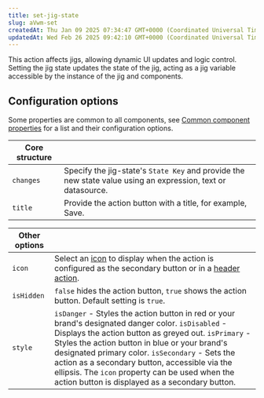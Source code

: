```yaml
---
title: set-jig-state
slug: aVwm-set
createdAt: Thu Jan 09 2025 07:34:47 GMT+0000 (Coordinated Universal Time)
updatedAt: Wed Feb 26 2025 09:42:10 GMT+0000 (Coordinated Universal Time)
---
```


This action affects jigs, allowing dynamic UI updates and logic control. Setting the jig state updates the state of the jig, acting as a jig variable accessible by the instance of the jig and components.

## Configuration options

Some properties are common to all components, see [Common component properties](docId:LLnTD-rxe8FmH7WpC5cZb) for a list and their configuration options.

| **Core structure** |                                                                                                              |
| ------------------ | ------------------------------------------------------------------------------------------------------------ |
| `changes`          | Specify the jig-state's `State Key` and provide the new state value using an expression, text or datasource. |
| `title`            | Provide the action button with a title, for example, Save.                                                   |

| **Other options** |                                                                                                                                                                                                                                                                                                                                                                                                                                    |
| ----------------- | ---------------------------------------------------------------------------------------------------------------------------------------------------------------------------------------------------------------------------------------------------------------------------------------------------------------------------------------------------------------------------------------------------------------------------------- |
| `icon`            | Select an [icon](https://docs.jigx.com/understanding-the-basics/jigx-icons) to display when the action is configured as the secondary button or in a [header action](./../Components/jig-header.md).                                                                                                                                                                                                                                                        |
| `isHidden`        | `false` hides the action button, `true` shows the action button. Default setting is `true`.                                                                                                                                                                                                                                                                                                                                        |
| `style`           | `isDanger` - Styles the action button in red or your brand's designated danger color.&#xA;`isDisabled` - Displays the action button as greyed out.&#xA;`isPrimary` - Styles the action button in blue or your brand's designated primary color.&#xA;`isSecondary` - Sets the action as a secondary button, accessible via the ellipsis. The `icon` property can be used when the action button is displayed as a secondary button. |
